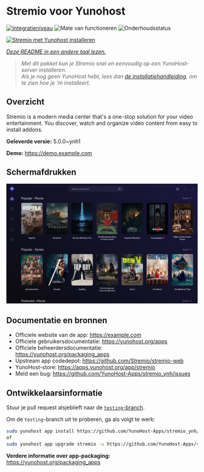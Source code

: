 <!--
NB: Deze README is automatisch gegenereerd door <https://github.com/YunoHost/apps/tree/master/tools/readme_generator>
Hij mag NIET handmatig aangepast worden.
-->

# Stremio voor Yunohost

[![Integratieniveau](https://dash.yunohost.org/integration/stremio.svg)](https://ci-apps.yunohost.org/ci/apps/stremio/) ![Mate van functioneren](https://ci-apps.yunohost.org/ci/badges/stremio.status.svg) ![Onderhoudsstatus](https://ci-apps.yunohost.org/ci/badges/stremio.maintain.svg)

[![Stremio met Yunohost installeren](https://install-app.yunohost.org/install-with-yunohost.svg)](https://install-app.yunohost.org/?app=stremio)

*[Deze README in een andere taal lezen.](./ALL_README.md)*

> *Met dit pakket kun je Stremio snel en eenvoudig op een YunoHost-server installeren.*  
> *Als je nog geen YunoHost hebt, lees dan [de installatiehandleiding](https://yunohost.org/install), om te zien hoe je 'm installeert.*

## Overzicht

Stremio is a modern media center that's a one-stop solution for your video entertainment. You discover, watch and organize video content from easy to install addons.

**Geleverde versie:** 5.0.0~ynh1

**Demo:** <https://demo.example.com>

## Schermafdrukken

![Schermafdrukken van Stremio](./doc/screenshots/screenshot.png)

## Documentatie en bronnen

- Officiele website van de app: <https://example.com>
- Officiele gebruikersdocumentatie: <https://yunohost.org/apps>
- Officiele beheerdersdocumentatie: <https://yunohost.org/packaging_apps>
- Upstream app codedepot: <https://github.com/Stremio/stremio-web>
- YunoHost-store: <https://apps.yunohost.org/app/stremio>
- Meld een bug: <https://github.com/YunoHost-Apps/stremio_ynh/issues>

## Ontwikkelaarsinformatie

Stuur je pull request alsjeblieft naar de [`testing`-branch](https://github.com/YunoHost-Apps/stremio_ynh/tree/testing).

Om de `testing`-branch uit te proberen, ga als volgt te werk:

```bash
sudo yunohost app install https://github.com/YunoHost-Apps/stremio_ynh/tree/testing --debug
of
sudo yunohost app upgrade stremio -u https://github.com/YunoHost-Apps/stremio_ynh/tree/testing --debug
```

**Verdere informatie over app-packaging:** <https://yunohost.org/packaging_apps>
